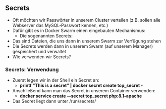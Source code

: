 ## Secrets

* Oft möchten wir Passwörter in unserem Cluster verteilen (z.B. sollen alle 
Webserver das MySQL-Passwort kennen, etc.)
* Dafür gibt es in Docker Swarm einen eingebauten Mechanismus:
  * Die sogenannten Secrets:
* Das sind Dateien, die uns dann in unserem Swarm zur Verfügung stehen
* Die Secrets werden dann in unserem Swarm (auf unserem Manager) gespeichert
und verwaltet
* Wie verwenden wir Secrets?

### Secrets: Verwendung

* Zuerst legen wir in der Shell ein Secret an:
  * **printf "This is a secret" | docker secret create top_secret -**
* Anschließend kann man das Secret in unserem Container verwenden:
  * **docker service create --secret top_secret php:8.1-apache**
* Das Secret liegt dann unter /run/secrets/